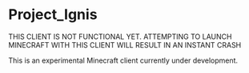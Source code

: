 # Project_Ignis
THIS CLIENT IS NOT FUNCTIONAL YET.
ATTEMPTING TO LAUNCH MINECRAFT WITH THIS CLIENT WILL RESULT IN AN INSTANT CRASH


This is an experimental Minecraft client currently under development.
